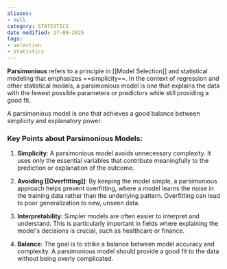 ```yaml
---
aliases:
- null
category: STATISTICS
date modified: 27-09-2025
tags:
- selection
- statistics
---
```

**Parsimonious** refers to a principle in [[Model Selection]] and statistical modeling that emphasizes ==simplicity==. In the context of regression and other statistical models, a parsimonious model is one that explains the data with the fewest possible parameters or predictors while still providing a good fit.

A parsimonious model is one that achieves a good balance between simplicity and explanatory power.
### Key Points about Parsimonious Models:

1. **Simplicity**: A parsimonious model avoids unnecessary complexity. It uses only the essential variables that contribute meaningfully to the prediction or explanation of the outcome.

2. **Avoiding [[Overfitting]]**: By keeping the model simple, a parsimonious approach helps prevent overfitting, where a model learns the noise in the training data rather than the underlying pattern. Overfitting can lead to poor generalization to new, unseen data.

3. **Interpretability**: Simpler models are often easier to interpret and understand. This is particularly important in fields where explaining the model's decisions is crucial, such as healthcare or finance.

4. **Balance**: The goal is to strike a balance between model accuracy and complexity. A parsimonious model should provide a good fit to the data without being overly complicated.

